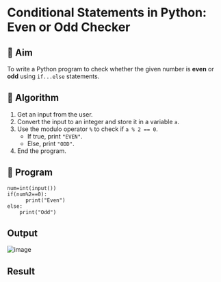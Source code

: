 # Conditional Statements in Python: Even or Odd Checker

## 🎯 Aim
To write a Python program to check whether the given number is **even** or **odd** using `if...else` statements.

## 🧠 Algorithm
1. Get an input from the user.
2. Convert the input to an integer and store it in a variable `a`.
3. Use the modulo operator `%` to check if `a % 2 == 0`.
   - If true, print `"EVEN"`.
   - Else, print `"ODD"`.
4. End the program.

## 🧾 Program

```
num=int(input())
if(num%2==0):
      print("Even")
else:
    print("Odd")
```    



## Output

![image](https://github.com/user-attachments/assets/9d2f18e3-d4d9-45a1-8ac9-095b4619e38a)



## Result
